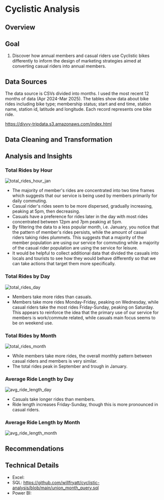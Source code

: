 # Cyclistic Analysis
## Overview


## Goal
1. Discover how annual members and casual riders use Cyclistic bikes differently to inform the design of marketing strategies aimed at converting casual riders into
annual members.
## Data Sources
The data source is CSVs divided into months. I used the most recent 12 months of data (Apr 2024-Mar 2025).
The tables show data about bike rides including bike type; membership status; start and end time, station name, station id, latitude and longitude. Each record represents one bike ride.

https://divvy-tripdata.s3.amazonaws.com/index.html
## Data Cleaning and Transformation

## Analysis and Insights
### Total Rides by Hour

![total_rides_hour_jan](https://github.com/user-attachments/assets/91431168-68a8-4616-b9bc-a5de382c3ee8)
* The majority of member's rides are concentrated into two time frames which suggests that our service is being used by members primarily for daily commuting.
* Casual rider's rides seem to be more dispersed, gradually increasing, peaking at 5pm, then decreasing.
* Casuals have a preference for rides later in the day with most rides concentrated between 12pm and 7pm peaking at 5pm.
* By filtering the data to a less popular month, i.e. January, you notice that the pattern of member's rides persists, while the amount of casual riders taking rides plummets. This suggests that a majority of the member population are using our service for commuting while a majority of the casual rider population are using the service for leisure.
* It would be helpful to collect additional data that divided the casuals into locals and tourists to see how they would behave differently so that we can take actions that target them more specifically.

### Total Rides by Day
![total_rides_day](https://github.com/user-attachments/assets/c869cb2b-1bf8-44fa-b51e-6ac4a63bef40)
* Members take more rides than casuals.
* Members take more rides Monday-Friday, peaking on Wednesday, while casual riders take the most rides Friday-Sunday, peaking on Saturday. This appears to reinforce the idea that the primary use of our service for members is work/commute related, while casuals main focus seems to be on weekend use.

### Total Rides by Month
![total_rides_month](https://github.com/user-attachments/assets/3e77aece-ee75-42c3-98cd-a568e540855d)
* While members take more rides, the overall monthly pattern between casual riders and members is very similar.
* The total rides peak in September and trough in January.

### Average Ride Length by Day
![avg_ride_length_day](https://github.com/user-attachments/assets/0b84a0f3-420f-4167-b92e-b328cafe335b)
* Casuals take longer rides than members.
* Ride length increases Friday-Sunday, though this is more pronounced in casual riders.

### Average Ride Length by Month
![avg_ride_length_month](https://github.com/user-attachments/assets/f2b060d4-7421-4a67-ae3c-79959ed3597d)

## Recommendations

## Technical Details
* Excel:
* SQL: https://github.com/willfryatt/cyclistic-analysis/blob/main/union_month_query.sql
* Power BI:
